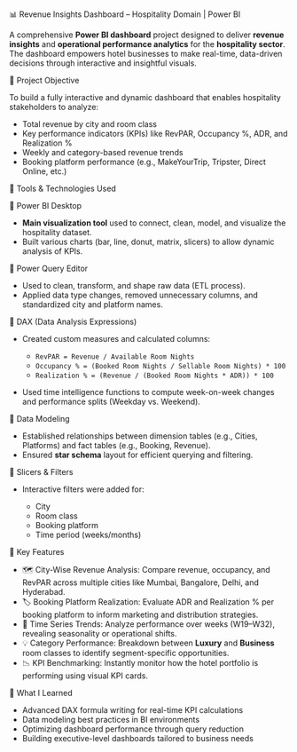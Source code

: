  📊 Revenue Insights Dashboard – Hospitality Domain | Power BI

A comprehensive **Power BI dashboard** project designed to deliver **revenue insights** and **operational performance analytics** for the **hospitality sector**. The dashboard empowers hotel businesses to make real-time, data-driven decisions through interactive and insightful visuals.



🚀 Project Objective

To build a fully interactive and dynamic dashboard that enables hospitality stakeholders to analyze:

* Total revenue by city and room class
* Key performance indicators (KPIs) like RevPAR, Occupancy %, ADR, and Realization %
* Weekly and category-based revenue trends
* Booking platform performance (e.g., MakeYourTrip, Tripster, Direct Online, etc.)



🧰 Tools & Technologies Used

🔹 Power BI Desktop

* **Main visualization tool** used to connect, clean, model, and visualize the hospitality dataset.
* Built various charts (bar, line, donut, matrix, slicers) to allow dynamic analysis of KPIs.

🔹 Power Query Editor

* Used to clean, transform, and shape raw data (ETL process).
* Applied data type changes, removed unnecessary columns, and standardized city and platform names.

 🔹 DAX (Data Analysis Expressions)

* Created custom measures and calculated columns:

  * `RevPAR = Revenue / Available Room Nights`
  * `Occupancy % = (Booked Room Nights / Sellable Room Nights) * 100`
  * `Realization % = (Revenue / (Booked Room Nights * ADR)) * 100`
* Used time intelligence functions to compute week-on-week changes and performance splits (Weekday vs. Weekend).

🔹 Data Modeling

* Established relationships between dimension tables (e.g., Cities, Platforms) and fact tables (e.g., Booking, Revenue).
* Ensured **star schema** layout for efficient querying and filtering.

🔹 Slicers & Filters

* Interactive filters were added for:

  * City
  * Room class
  * Booking platform
  * Time period (weeks/months)



📌 Key Features

* 🗺️ City-Wise Revenue Analysis: Compare revenue, occupancy, and RevPAR across multiple cities like Mumbai, Bangalore, Delhi, and Hyderabad.
* 🏷️ Booking Platform Realization: Evaluate ADR and Realization % per booking platform to inform marketing and distribution strategies.
* 📅 Time Series Trends: Analyze performance over weeks (W19–W32), revealing seasonality or operational shifts.
* 💡 Category Performance: Breakdown between **Luxury** and **Business** room classes to identify segment-specific opportunities.
* 📉 KPI Benchmarking: Instantly monitor how the hotel portfolio is performing using visual KPI cards.



 🧠 What I Learned

* Advanced DAX formula writing for real-time KPI calculations
* Data modeling best practices in BI environments
* Optimizing dashboard performance through query reduction
* Building executive-level dashboards tailored to business needs





